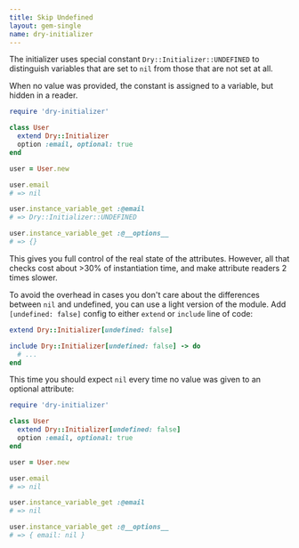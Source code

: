 ```yaml
---
title: Skip Undefined
layout: gem-single
name: dry-initializer
---
```


The initializer uses special constant `Dry::Initializer::UNDEFINED` to distinguish variables that are set to `nil` from those that are not set at all.

When no value was provided, the constant is assigned to a variable, but hidden in a reader.

```ruby
require 'dry-initializer'

class User
  extend Dry::Initializer
  option :email, optional: true
end

user = User.new

user.email
# => nil

user.instance_variable_get :@email
# => Dry::Initializer::UNDEFINED

user.instance_variable_get :@__options__
# => {}
```

This gives you full control of the real state of the attributes. However, all that checks cost about >30% of instantiation time, and make attribute readers 2 times slower.

To avoid the overhead in cases you don't care about the differences between `nil` and undefined, you can use a light version of the module. Add `[undefined: false]` config to either `extend` or `include` line of code:

```ruby
extend Dry::Initializer[undefined: false]
```

```ruby
include Dry::Initializer[undefined: false] -> do
  # ...
end
```

This time you should expect `nil` every time no value was given to an optional attribute:

```ruby
require 'dry-initializer'

class User
  extend Dry::Initializer[undefined: false]
  option :email, optional: true
end

user = User.new

user.email
# => nil

user.instance_variable_get :@email
# => nil

user.instance_variable_get :@__options__
# => { email: nil }
```
